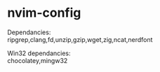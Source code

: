 # nvim-config

Dependancies:<br />
ripgrep,clang,fd,unzip,gzip,wget,zig,ncat,nerdfont<br />

Win32 dependancies:<br />
chocolatey,mingw32

